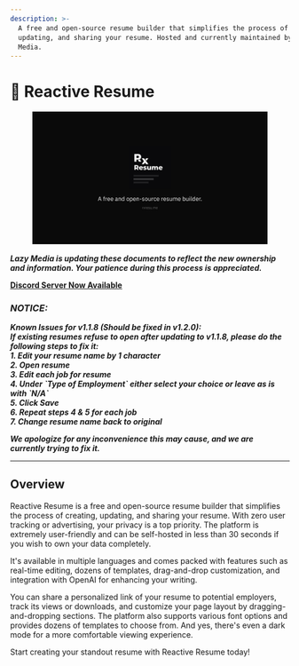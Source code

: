 ```yaml
---
description: >-
  A free and open-source resume builder that simplifies the process of creating,
  updating, and sharing your resume. Hosted and currently maintained by Lazy
  Media.
---
```


# 👋 Reactive Resume

<figure><img src=".gitbook/assets/Introduction.jpg" alt=""><figcaption></figcaption></figure>

_**Lazy Media is updating these documents to reflect the new ownership and information. Your patience during this process is appreciated.**_

[**Discord Server Now Available**](https://discord.com/servers/lazy-media-s-reactive-resume-1392393638247530587)

### _**NOTICE:**_

_**Known Issues for v1.1.8 (Should be fixed in v1.2.0):**_\
_**If existing resumes refuse to open after updating to v1.1.8, please do the following steps to fix it:**_\
_**1. Edit your resume name by 1 character**_\
_**2. Open resume**_\
_**3. Edit each job for resume**_\
_**4. Under \`Type of Employment\` either select your choice or leave as is with \`N/A\`**_\
_**5. Click Save**_\
_**6. Repeat steps 4 & 5 for each job**_\
_**7. Change resume name back to original**_

_**We apologize for any inconvenience this may cause, and we are currently trying to fix it.**_

***

## Overview

Reactive Resume is a free and open-source resume builder that simplifies the process of creating, updating, and sharing your resume. With zero user tracking or advertising, your privacy is a top priority. The platform is extremely user-friendly and can be self-hosted in less than 30 seconds if you wish to own your data completely.

It's available in multiple languages and comes packed with features such as real-time editing, dozens of templates, drag-and-drop customization, and integration with OpenAI for enhancing your writing.

You can share a personalized link of your resume to potential employers, track its views or downloads, and customize your page layout by dragging-and-dropping sections. The platform also supports various font options and provides dozens of templates to choose from. And yes, there's even a dark mode for a more comfortable viewing experience.

Start creating your standout resume with Reactive Resume today!
